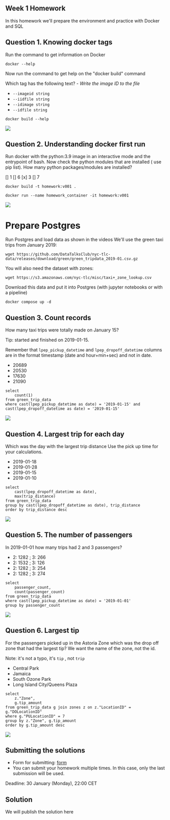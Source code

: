 ## Week 1 Homework

In this homework we'll prepare the environment 
and practice with Docker and SQL


## Question 1. Knowing docker tags

Run the command to get information on Docker 

```docker --help```

Now run the command to get help on the "docker build" command

Which tag has the following text? - *Write the image ID to the file* 

- `--imageid string`
- `--iidfile string`
- `--idimage string`
- `--idfile string`

```shell
docker build --help
```

![](https://i.imgur.com/hgmrQAQ.png)


## Question 2. Understanding docker first run 

Run docker with the python:3.9 image in an interactive mode and the entrypoint of bash.
Now check the python modules that are installed ( use pip list). 
How many python packages/modules are installed?

[] 1
[] 6
[x] 3
[] 7

```shell
docker build -t homework:v001 .
```

```shell
docker run --name homework_container -it homework:v001
```

![](https://i.imgur.com/vhATSMx.png)

# Prepare Postgres

Run Postgres and load data as shown in the videos
We'll use the green taxi trips from January 2019:

```wget https://github.com/DataTalksClub/nyc-tlc-data/releases/download/green/green_tripdata_2019-01.csv.gz```

You will also need the dataset with zones:

```wget https://s3.amazonaws.com/nyc-tlc/misc/taxi+_zone_lookup.csv```

Download this data and put it into Postgres (with jupyter notebooks or with a pipeline)

```shell
docker compose up -d
```

## Question 3. Count records 

How many taxi trips were totally made on January 15?

Tip: started and finished on 2019-01-15. 

Remember that `lpep_pickup_datetime` and `lpep_dropoff_datetime` columns are in the format timestamp (date and hour+min+sec) and not in date.

- 20689
- 20530
- 17630
- 21090

```postgresql
select
    count(1)
from green_trip_data
where cast(lpep_pickup_datetime as date) = '2019-01-15' and cast(lpep_dropoff_datetime as date) = '2019-01-15'
```

![](https://i.imgur.com/2VA5aA1.png)

## Question 4. Largest trip for each day

Which was the day with the largest trip distance
Use the pick up time for your calculations.

- 2019-01-18
- 2019-01-28
- 2019-01-15
- 2019-01-10

```postgresql
select
    cast(lpep_dropoff_datetime as date),
    max(trip_distance)
from green_trip_data
group by cast(lpep_dropoff_datetime as date), trip_distance
order by trip_distance desc 
```

![](https://i.imgur.com/yEJI1Af.png)

## Question 5. The number of passengers

In 2019-01-01 how many trips had 2 and 3 passengers?
 
- 2: 1282 ; 3: 266
- 2: 1532 ; 3: 126
- 2: 1282 ; 3: 254
- 2: 1282 ; 3: 274

```postgresql
select
    passenger_count,
    count(passenger_count)
from green_trip_data
where cast(lpep_pickup_datetime as date) = '2019-01-01'
group by passenger_count
```
![](https://i.imgur.com/15rJhuj.png)

## Question 6. Largest tip

For the passengers picked up in the Astoria Zone which was the drop off zone that had the largest tip?
We want the name of the zone, not the id.

Note: it's not a typo, it's `tip` , not `trip`

- Central Park
- Jamaica
- South Ozone Park
- Long Island City/Queens Plaza

```postgresql
select
    z."Zone",
    g.tip_amount
from green_trip_data g join zones z on z."LocationID" = g."DOLocationID"
where g."PULocationID" = 7
group by z."Zone", g.tip_amount
order by g.tip_amount desc 
```

![](https://i.imgur.com/xZXf2Yn.png)

## Submitting the solutions

* Form for submitting: [form](https://forms.gle/EjphSkR1b3nsdojv7)
* You can submit your homework multiple times. In this case, only the last submission will be used. 

Deadline: 30 January (Monday), 22:00 CET


## Solution

We will publish the solution here
